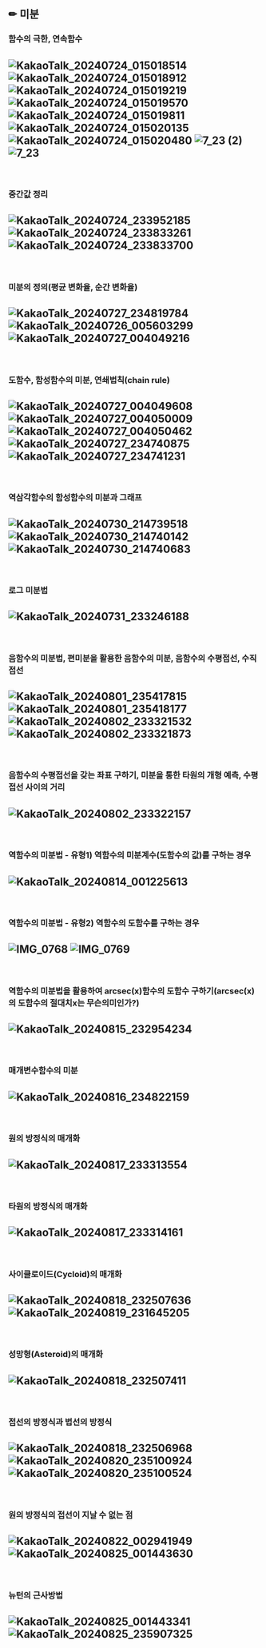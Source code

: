 ## ✏ 미분
### 함수의 극한, 연속함수
![KakaoTalk_20240724_015018514](https://github.com/user-attachments/assets/1f746dae-5b46-4825-851c-458d106c507b)
![KakaoTalk_20240724_015018912](https://github.com/user-attachments/assets/0b5c6b31-9e65-4cd7-835f-c556e5a40cb0)
![KakaoTalk_20240724_015019219](https://github.com/user-attachments/assets/692998fe-19ed-405a-97c3-a4fe54a7046a)
![KakaoTalk_20240724_015019570](https://github.com/user-attachments/assets/439ac85a-17a4-4ba1-bfe6-44859bbe9595)
![KakaoTalk_20240724_015019811](https://github.com/user-attachments/assets/c073480b-f952-4c5e-9886-166e5abb7c32)
![KakaoTalk_20240724_015020135](https://github.com/user-attachments/assets/1c00feab-00ff-4cf0-8210-105fdadb8976)
![KakaoTalk_20240724_015020480](https://github.com/user-attachments/assets/a6eb07cb-00ad-46c7-8930-3ac0826957bf)
![7_23 (2)](https://github.com/user-attachments/assets/74dacd2d-4a27-4183-bc50-6df5fdca4345)
![7_23](https://github.com/user-attachments/assets/eea44288-86cf-4db3-8b45-6d07d67b3567)
---
<br>

### 중간값 정리
![KakaoTalk_20240724_233952185](https://github.com/user-attachments/assets/b444b540-acdb-45ad-a76b-ead6c94f07fd)
![KakaoTalk_20240724_233833261](https://github.com/user-attachments/assets/eaa1a1e0-1c6d-48ef-a591-9b794b9586d5)
![KakaoTalk_20240724_233833700](https://github.com/user-attachments/assets/18022d54-6157-4175-9971-b6ffe6a13f95)
---
<br>

### 미분의 정의(평균 변화율, 순간 변화율)
![KakaoTalk_20240727_234819784](https://github.com/user-attachments/assets/cf90697f-c803-4a3d-8ce6-0268ced25144)
![KakaoTalk_20240726_005603299](https://github.com/user-attachments/assets/fc18d58e-37d9-4134-bc1e-00350b1dfa2b)
![KakaoTalk_20240727_004049216](https://github.com/user-attachments/assets/a6738bf3-b33c-4eaa-a3a1-d2f94f99b1c1)
---
<br>

### 도함수, 함성함수의 미분, 연쇄법칙(chain rule)
![KakaoTalk_20240727_004049608](https://github.com/user-attachments/assets/cdd6281e-3927-431f-b3fd-f327cc4dc1dc)
![KakaoTalk_20240727_004050009](https://github.com/user-attachments/assets/15232176-78a3-4613-bfbb-b22424a1ceff)
![KakaoTalk_20240727_004050462](https://github.com/user-attachments/assets/e5a1c8fe-ce52-4e68-8ece-255fcd6e592b)
![KakaoTalk_20240727_234740875](https://github.com/user-attachments/assets/37183da5-594f-47d6-a458-672ef8b226b2)
![KakaoTalk_20240727_234741231](https://github.com/user-attachments/assets/3cbf0867-9ec4-45ac-8e76-2d50dd6a7faa)
---
<br>

### 역삼각함수의 함성함수의 미분과 그래프
![KakaoTalk_20240730_214739518](https://github.com/user-attachments/assets/849694ce-49ec-4097-8f12-9418fc364b23)
![KakaoTalk_20240730_214740142](https://github.com/user-attachments/assets/6795b927-8557-45f8-92d4-46c95f156be6)
![KakaoTalk_20240730_214740683](https://github.com/user-attachments/assets/b34870ab-5fba-4a1c-990d-b5bc18a72d6e)
---
<br>

### 로그 미분법
![KakaoTalk_20240731_233246188](https://github.com/user-attachments/assets/6c4012fa-f8af-4cd6-90c2-789694c1c801)
---
<br>

### 음함수의 미분법, 편미분을 활용한 음함수의 미분, 음함수의 수평접선, 수직접선
![KakaoTalk_20240801_235417815](https://github.com/user-attachments/assets/9f1b9d88-6198-4988-b8a1-19cee6fd52c9)
![KakaoTalk_20240801_235418177](https://github.com/user-attachments/assets/ebabee1f-fbdc-45b8-abf0-c4d7295b805f)
![KakaoTalk_20240802_233321532](https://github.com/user-attachments/assets/8d28eb3e-e52b-48d0-9a5d-fc0462fc1769)
![KakaoTalk_20240802_233321873](https://github.com/user-attachments/assets/be15b002-fa27-42b5-bade-4cbe537c5ffc)
---
<br>

### 음함수의 수평접선을 갖는 좌표 구하기, 미분을 통한 타원의 개형 예측, 수평접선 사이의 거리
![KakaoTalk_20240802_233322157](https://github.com/user-attachments/assets/18cc7e1c-530e-4960-a640-c7a4b776eae9)
---
<br>

### 역함수의 미분법 - 유형1) 역함수의 미분계수(도함수의 값)를 구하는 경우
![KakaoTalk_20240814_001225613](https://github.com/user-attachments/assets/5875197a-0706-4a75-88ce-b1d8ef82db02)
---
<br>

### 역함수의 미분법 - 유형2) 역함수의 도함수를 구하는 경우
![IMG_0768](https://github.com/user-attachments/assets/b59f4597-ed08-41d2-9b06-640ef2c3d0a3)
![IMG_0769](https://github.com/user-attachments/assets/0ec130c1-d14a-4f22-9d5c-110492a36954)
---
<br>

### 역함수의 미분법을 활용하여 arcsec(x)함수의 도함수 구하기(arcsec(x)의 도함수의 절대치x는 무슨의미인가?)
![KakaoTalk_20240815_232954234](https://github.com/user-attachments/assets/e6875f94-26db-4361-89db-dcbe7097a0c3)
---
<br>

### 매개변수함수의 미분
![KakaoTalk_20240816_234822159](https://github.com/user-attachments/assets/cd41adf0-1ab8-4355-a00e-031867ce31d6)
---
<br>

### 원의 방정식의 매개화
![KakaoTalk_20240817_233313554](https://github.com/user-attachments/assets/3a0b75f3-f268-4de6-9a46-6a34e7a28f37)
---
<br>

### 타원의 방정식의 매개화
![KakaoTalk_20240817_233314161](https://github.com/user-attachments/assets/33fafde1-e35a-4b46-8462-75c0b4fb1842)
---
<br>

### 사이클로이드(Cycloid)의 매개화
![KakaoTalk_20240818_232507636](https://github.com/user-attachments/assets/94f67da3-3420-4563-a50e-eb897252aee7)
![KakaoTalk_20240819_231645205](https://github.com/user-attachments/assets/45808a04-703c-41c9-95a4-e8d1a11f1d22)
---
<br>

### 성망형(Asteroid)의 매개화
![KakaoTalk_20240818_232507411](https://github.com/user-attachments/assets/d89d6667-b1df-40ae-a085-8ea7795343a9)
---
<br>

### 접선의 방정식과 법선의 방정식
![KakaoTalk_20240818_232506968](https://github.com/user-attachments/assets/7dacac54-4d83-43d7-a3b5-3256d7e2191b)
![KakaoTalk_20240820_235100924](https://github.com/user-attachments/assets/a99b0426-10ce-4d38-9060-bea47448dba9)
![KakaoTalk_20240820_235100524](https://github.com/user-attachments/assets/1e60354f-4179-4041-badb-677720670ab4)
---
<br>

### 원의 방정식의 접선이 지날 수 없는 점
![KakaoTalk_20240822_002941949](https://github.com/user-attachments/assets/825e1bac-71db-450d-8cfd-d9705429b84f)
![KakaoTalk_20240825_001443630](https://github.com/user-attachments/assets/ef689d10-bb7c-4203-88e7-7faf0ef7566e)
---
<br>

### 뉴턴의 근사방법
![KakaoTalk_20240825_001443341](https://github.com/user-attachments/assets/e0057b4e-b212-4cee-9adb-75dac4633069)
![KakaoTalk_20240825_235907325](https://github.com/user-attachments/assets/0d0938f7-bd30-493f-b14b-0d3ab696d570)
---
<br>
